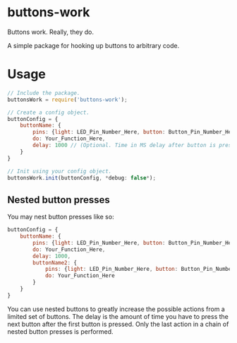 # buttons-work
Buttons work. Really, they do.

A simple package for hooking up buttons to arbitrary code.

Usage
=====
```javascript
// Include the package.
buttonsWork = require('buttons-work');

// Create a config object.
buttonConfig = {
    buttonName: {
        pins: {light: LED_Pin_Number_Here, button: Button_Pin_Number_Here},
        do: Your_Function_Here,
        delay: 1000 // (Optional. Time in MS delay after button is pressed before executing function.)
    }
}

// Init using your config object.
buttonsWork.init(buttonConfig, *debug: false*);
```
Nested button presses
---------------------
You may nest button presses like so:
```javascript
buttonConfig = {
    buttonName: {
        pins: {light: LED_Pin_Number_Here, button: Button_Pin_Number_Here},
        do: Your_Function_Here,
        delay: 1000,
        buttonName2: {
            pins: {light: LED_Pin_Number_Here, button: Button_Pin_Number_Here},
            do: Your_Function_Here
        }
    }
}
```
You can use nested buttons to greatly increase the possible actions from a limited set of buttons. The delay is the amount of time you have to press the next button after the first button is pressed. Only the last action in a chain of nested button presses is performed.

